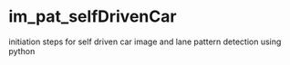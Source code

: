 # im_pat_selfDrivenCar
initiation steps for self driven car image and lane pattern  detection using python
